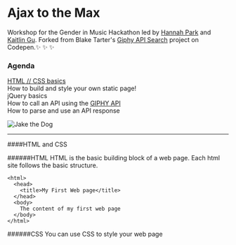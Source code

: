 # Ajax to the Max
Workshop for the Gender in Music Hackathon led by [Hannah Park](https://www.linkedin.com/in/hannah-park-b30ba888) and [Kaitlin Gu](http://kaitlingu.com/). Forked from Blake Tarter's [Giphy API Search](http://codepen.io/blaketarter/full/wBgWbV) project on Codepen.:sparkles: :sparkles: :sparkles:

### Agenda
[HTML // CSS basics](#html-and-css)<br />
How to build and style your own static page! <br />
jQuery basics<br />
How to call an API using the [GIPHY API](https://api.giphy.com/)<br />
How to parse and use an API response <br />


![Jake the Dog](http://i.giphy.com/f31DK1KpGsyMU.gif)

<hr />
####HTML and CSS

######HTML
HTML is the basic building block of a web page. Each html site follows the basic structure.
```
<html>
  <head>
    <title>My First Web page</title>
  </head>
  <body>
    The content of my first web page
  </body>
</html>
```

######CSS
You can use CSS to style your web page
